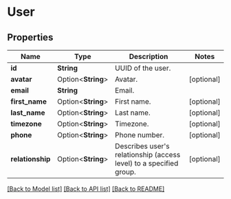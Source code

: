 # User

## Properties

Name | Type | Description | Notes
------------ | ------------- | ------------- | -------------
**id** | **String** | UUID of the user. | 
**avatar** | Option<**String**> | Avatar. | [optional]
**email** | **String** | Email. | 
**first_name** | Option<**String**> | First name. | [optional]
**last_name** | Option<**String**> | Last name. | [optional]
**timezone** | Option<**String**> | Timezone. | [optional]
**phone** | Option<**String**> | Phone number. | [optional]
**relationship** | Option<**String**> | Describes user's relationship (access level) to a specified group. | [optional]

[[Back to Model list]](../README.md#documentation-for-models) [[Back to API list]](../README.md#documentation-for-api-endpoints) [[Back to README]](../README.md)


